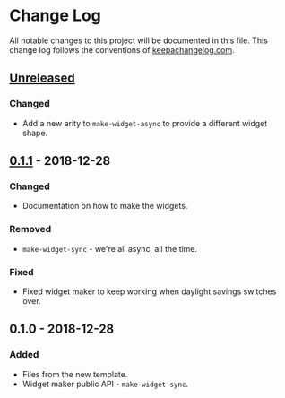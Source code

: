 # Change Log
All notable changes to this project will be documented in this file. This change log follows the conventions of [keepachangelog.com](http://keepachangelog.com/).

## [Unreleased]
### Changed
- Add a new arity to `make-widget-async` to provide a different widget shape.

## [0.1.1] - 2018-12-28
### Changed
- Documentation on how to make the widgets.

### Removed
- `make-widget-sync` - we're all async, all the time.

### Fixed
- Fixed widget maker to keep working when daylight savings switches over.

## 0.1.0 - 2018-12-28
### Added
- Files from the new template.
- Widget maker public API - `make-widget-sync`.

[Unreleased]: https://github.com/your-name/clojure_sample/compare/0.1.1...HEAD
[0.1.1]: https://github.com/your-name/clojure_sample/compare/0.1.0...0.1.1
